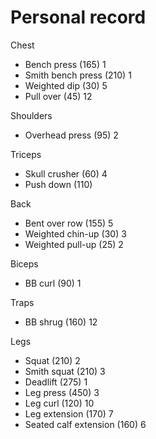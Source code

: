 # Personal record

Chest
- Bench press (165) 1
- Smith bench press (210) 1
- Weighted dip (30) 5
- Pull over (45) 12

Shoulders
- Overhead press (95) 2

Triceps
- Skull crusher (60) 4
- Push down (110)

Back
- Bent over row (155) 5
- Weighted chin-up (30) 3
- Weighted pull-up (25) 2

Biceps
- BB curl (90) 1

Traps
- BB shrug (160) 12

Legs
- Squat (210) 2
- Smith squat (210) 3
- Deadlift (275) 1
- Leg press (450) 3
- Leg curl (120) 10
- Leg extension (170) 7
- Seated calf extension (160) 6